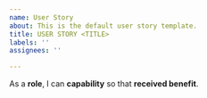 ```yaml
---
name: User Story
about: This is the default user story template.
title: USER STORY <TITLE>
labels: ''
assignees: ''

---
```


As a **role**, I can **capability** so that **received benefit**.
